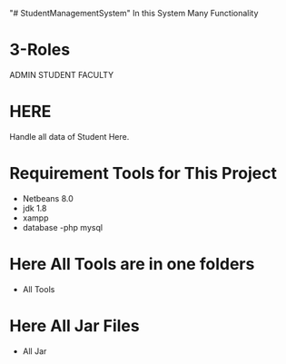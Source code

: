 "# StudentManagementSystem" 
In this System Many Functionality
# 3-Roles
ADMIN
STUDENT
FACULTY
# HERE
Handle all data of Student Here.
# Requirement Tools for This Project 
- Netbeans 8.0
- jdk 1.8
- xampp
- database -php mysql
# Here All Tools are in one folders
- All Tools
# Here All Jar Files
- All Jar
  
